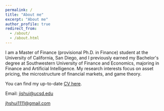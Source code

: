 ```yaml
---
permalink: /
title: "About me"
excerpt: "About me"
author_profile: true
redirect_from: 
  - /about/
  - /about.html
---
```


I am a Master of Finance (provisional Ph.D. in Finance) student at the University of California, San Diego, and I previously earned my Bachelor's degree at Southwestern University of Finance and Economics, majoring in Finance and Artificial Intelligence. My research interests focus on asset pricing, the microstructure of financial markets, and game theory.

You can find my up-to-date [CV here](https://drive.google.com/file/d/16FrTik2iehJ3eZ6o7b0fT9vv11RCt26w/view?usp=drive_link).

Email:  [jishui@ucsd.edu](mailto:jishui@ucsd.edu)

[jhshui1111@gmail.com](mailto:jhshui1111@gmail.com)